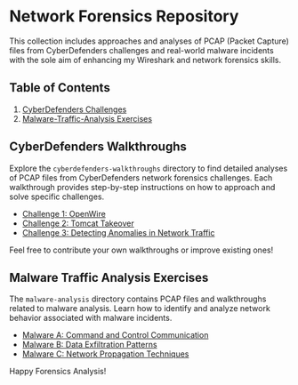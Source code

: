 # Network Forensics Repository

This collection includes approaches and analyses of PCAP (Packet Capture) files from CyberDefenders challenges and real-world malware incidents with the sole aim of enhancing my Wireshark and network forensics skills.

## Table of Contents

1. [CyberDefenders Challenges](https://github.com/custyblak/Network_Forensics_Exercises/tree/main/Cyberdefender)
2. [Malware-Traffic-Analysis Exercises](https://github.com/custyblak/Network_Forensics_Exercises/tree/main/Malware-traffic-analysis%20challange)

## CyberDefenders Walkthroughs

Explore the `cyberdefenders-walkthroughs` directory to find detailed analyses of PCAP files from CyberDefenders network forensics challenges. Each walkthrough provides step-by-step instructions on how to approach and solve specific challenges.

- [Challenge 1: OpenWire](https://github.com/custyblak/Network_Forensics_Exercises/tree/main/Cyberdefender/OpenWire%20Challenge)
- [Challenge 2: Tomcat Takeover](https://github.com/custyblak/Network_Forensics_Exercises/tree/main/Cyberdefender/Tomcat%20Takeover%20Challenge)
- [Challenge 3: Detecting Anomalies in Network Traffic](cyberdefenders-walkthroughs/challenge-3/README.md)

Feel free to contribute your own walkthroughs or improve existing ones!

## Malware Traffic Analysis Exercises

The `malware-analysis` directory contains PCAP files and walkthroughs related to malware analysis. Learn how to identify and analyze network behavior associated with malware incidents.

- [Malware A: Command and Control Communication](malware-analysis/malware-a/README.md)
- [Malware B: Data Exfiltration Patterns](malware-analysis/malware-b/README.md)
- [Malware C: Network Propagation Techniques](malware-analysis/malware-c/README.md)

Happy Forensics Analysis!
